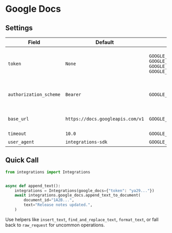 # Google Docs

## Settings

| Field | Default | Env keys | Notes |
| --- | --- | --- | --- |
| `token` | `None` | `GOOGLE_DOCS_ACCESS_TOKEN`<br>`GOOGLE_DOCS_TOKEN`<br>`GOOGLE_TOKEN`<br>`GOOGLE_ACCESS_TOKEN` | OAuth token with docs scope. |
| `authorization_scheme` | `Bearer` | `GOOGLE_DOCS_AUTHORIZATION_SCHEME` | Change only for custom auth. |
| `base_url` | `https://docs.googleapis.com/v1` | `GOOGLE_DOCS_BASE_URL` | Override for mocks. |
| `timeout` | `10.0` | `GOOGLE_DOCS_TIMEOUT` | Seconds. |
| `user_agent` | `integrations-sdk` | `GOOGLE_DOCS_USER_AGENT` | Optional. |

## Quick Call

```python
from integrations import Integrations


async def append_text():
    integrations = Integrations(google_docs={"token": "ya29..."})
    await integrations.google_docs.append_text_to_document(
        document_id="1A2B...",
        text="Release notes updated.",
    )
```

Use helpers like `insert_text`, `find_and_replace_text`, `format_text`, or fall back to `raw_request` for uncommon operations.
